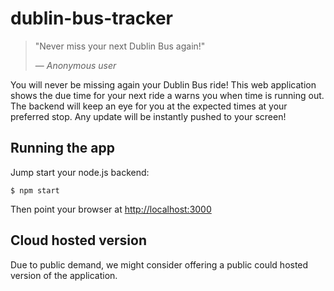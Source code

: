 # dublin-bus-tracker

> "Never miss your next Dublin Bus again!"
>
> &mdash; <cite>Anonymous user</cite>

You will never be missing again your Dublin Bus ride! This web application shows the due time for your next ride a warns you when time is running out.
The backend will keep an eye for you at the expected times at your preferred stop. Any update will be instantly pushed to your screen!

## Running the app

Jump start your node.js backend:

```
$ npm start
```

Then point your browser at [http://localhost:3000](http://localhost:3000)

## Cloud hosted version

Due to public demand, we might consider offering a public could hosted version of the application.
